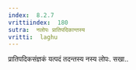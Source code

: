 ```yaml
---
index:  8.2.7
vrittiindex:  180
sutra:  नलोपः प्रातिपदिकान्तस्य
vritti:  laghu 
---
```


प्रातिपदिकसंज्ञकं यत्पदं तदन्तस्य नस्य लोपः. सखा..

